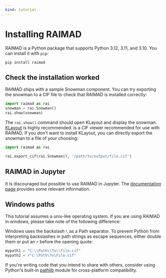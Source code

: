 ```yaml
---
kind: tutorial
---
```


# Installing RAIMAD

RAIMAD is a Python package that supports Python 3.12, 3.11, and 3.10.
You can install it with `pip`:

```shell
pip install raimad
```

## Check the installation worked

RAIMAD ships with a sample Snowman component.
You can try exporting the snowman to a CIF file to check that
RAIMAD is installed correctly:


```python exec
import raimad as rai
snowman = rai.Snowman()
rai.show(snowman)
```

The `rai.show()` command should open KLayout and display the snowman.
[KLayout](https://www.klayout.de/) is highly recommended.
is a CIF viewer recommended for use with RAIMAD.
If you don't want to install KLayout,
you can directly export the snowman
to a file of your choosing:

```python
import raimad as rai

rai.export_cif(rai.Snowman(), '/path/to/output/file.cif')
```

## RAIMAD in Jupyter

It is discouraged but possible to use RAIMAD
in Jupyter.
The [documentation page](jupyter.md) provides
some relevant information.

## Windows paths

This tutorial assumes a unix-like operating system.
If you are using RAIMAD in windows, please
take note of the following difference:

Windows uses the backslash `\` as a Path separator.
To prevent Python from interpreting backslashes in path strings
as escape sequences, either double them or put an `r` before
the opening quote:

```python
mypath1 = "C:\\Path\\To\\File.cif"
mypath2 = r"C:\Path\To\File.cif"
```

If you're writing code that you intend to share with others,
consider using Python's built-in
[pathlib](https://docs.python.org/3/library/pathlib.html)
module for cross-platform compatibility.


<!--
### A note on this tutorial: screencasts

Throughout this tutorial, you will encounter
pre-recorded screencasts that demonstrate certain
actions.

In these screencasts, we use a POSIX-like terminal
environment
for tasks like cloning repositories,
editing files,
and invoking RAIMAD.

We do this because it's more concise, universal,
and accessible
than screen recordings of graphical interfaces.

If you're coming from Windows and aren't familiar
with POSIX,
don't fret,
it's rather simple!
The screencast below gives a demonstration.

And keep in mind, these screencasts are for
demonstration purposes.
You can use whatever tools you like to achieve the same
goals.

![An example screencast](../asciinema/asciinema-demo.cast )
-->

